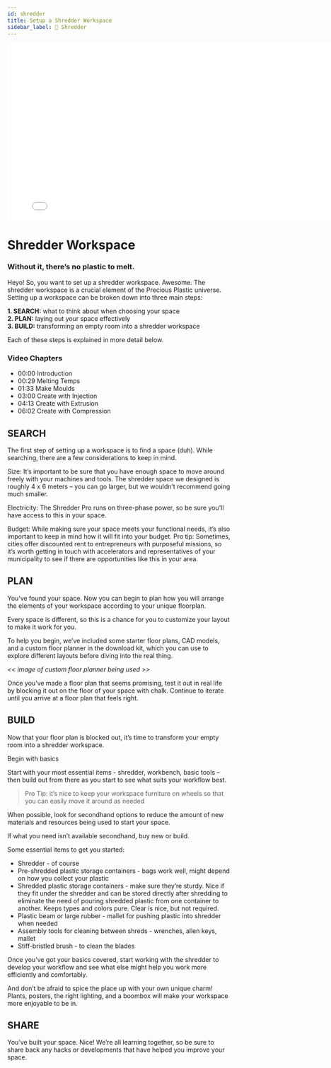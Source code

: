 ```yaml
---
id: shredder
title: Setup a Shredder Workspace
sidebar_label: 🚫 Shredder
---
```

<div class="videocontainer">
  <iframe width="800" height="400" src="blank" frameborder="0" allow="accelerometer; autoplay; encrypted-media; gyroscope; picture-in-picture" allowfullscreen></iframe>
</div>

<style>
:root {
  --highlight: #ffe084;
  --hover: #ffe084;
}
</style>

# Shredder Workspace

<div class="videoChapters">
<div class="videoChaptersMain">

### Without it, there’s no plastic to melt. 

Heyo! So, you want to set up a shredder workspace. Awesome. The shredder workspace is a crucial element of the Precious Plastic universe. Setting up a workspace can be broken down into three main steps: 

<b>1. SEARCH:</b> what to think about when choosing your space<br>
<b>2. PLAN:</b>  laying out your space effectively<br>
<b>3. BUILD:</b>  transforming an empty room into a shredder workspace

Each of these steps is explained in more detail below.


</div>
<div class="videoChaptersSidebar">

### Video Chapters

- 00:00 Introduction 
- 00:29 Melting Temps 
- 01:33 Make Moulds 
- 03:00 Create with Injection 
- 04:13 Create with Extrusion 
- 06:02 Create with Compression



</div>
</div>


## SEARCH

The first step of setting up a workspace is to find a space (duh). While searching, there are a few considerations to keep in mind.


Size: It’s important to be sure that you have enough space to move around freely with your machines and tools. The shredder space we designed is roughly 4 x 6 meters – you can go larger, but we wouldn’t recommend going much smaller.
 
Electricity: The Shredder Pro runs on three-phase power, so be sure you’ll have access to this in your space.

Budget: While making sure your space meets your functional needs, it’s also important to keep in mind how it will fit into your budget. Pro tip: Sometimes, cities offer discounted rent to entrepreneurs with purposeful missions, so it’s worth getting in touch with accelerators and representatives of your municipality to see if there are opportunities like this in your area.


## PLAN

You’ve found your space. Now you can begin to plan how you will arrange the elements of your workspace according to your unique floorplan. 

Every space is different, so this is a chance for you to customize your layout to make it work for you.

To help you begin, we’ve included some starter floor plans, CAD models, and a custom floor planner in the download kit, which you can use to explore different layouts before diving into the real thing.

<i><< image of custom floor planner being used >></i>

Once you’ve made a floor plan that seems promising, test it out in real life by blocking it out on the floor of your space with chalk. Continue to iterate until you arrive at a floor plan that feels right.


## BUILD

Now that your floor plan is blocked out, it’s time to transform your empty room into a shredder workspace.

Begin with basics

Start with your most essential items - shredder, workbench, basic tools – then build out from there as you start to see what suits your workflow best. 

> Pro Tip: it’s nice to keep your workspace furniture on wheels so that you can easily move it around as needed

When possible, look for secondhand options to reduce the amount of new materials and resources being used to start your space.

If what you need isn’t available secondhand, buy new or build.

Some essential items to get you started:

- Shredder - of course
- Pre-shredded plastic storage containers - bags work well, might depend on how you collect your plastic
- Shredded plastic storage containers - make sure they’re sturdy. Nice if they fit under the shredder and can be stored directly after shredding to eliminate the need of pouring shredded plastic from one container to another. Keeps types and colors pure. Clear is nice, but not required.
- Plastic beam or large rubber - mallet for pushing plastic into shredder when needed
- Assembly tools for cleaning between shreds - wrenches, allen keys, mallet
- Stiff-bristled brush - to clean the blades


Once you’ve got your basics covered, start working with the shredder to develop your workflow and see what else might help you work more efficiently and comfortably. 

And don’t be afraid to spice the place up with your own unique charm! Plants, posters, the right lighting, and a boombox will make your workspace more enjoyable to be in.

## SHARE

You’ve built your space. Nice! We’re all learning together, so be sure to share back any hacks or developments that have helped you improve your space.

